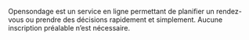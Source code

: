 Opensondage est un service en ligne permettant de planifier un rendez-vous ou prendre des décisions rapidement et simplement. Aucune inscription préalable n’est nécessaire.